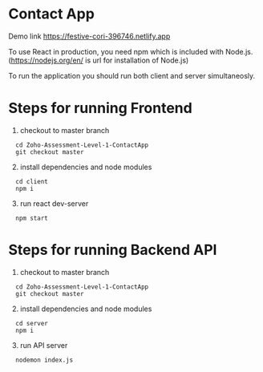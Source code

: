 # Contact App

 Demo link https://festive-cori-396746.netlify.app
 
 To use React in production, you need npm which is included with Node.js.
(https://nodejs.org/en/ is url for installation of Node.js)

To run the application you should run both client and server simultaneosly.

# Steps for running Frontend

1) checkout to master branch
  ```shell 
    cd Zoho-Assessment-Level-1-ContactApp
    git checkout master
  ```
2) install dependencies and node modules 
  ```shell 
    cd client
    npm i 
  ```
3) run react dev-server
  ```shell 
    npm start 
  ```
# Steps for running Backend API  
  
1) checkout to master branch
  ```shell 
    cd Zoho-Assessment-Level-1-ContactApp
    git checkout master
  ```
2) install dependencies and node modules 
  ```shell 
    cd server
    npm i 
  ```
3) run API server
  ```shell 
    nodemon index.js 
  ```


